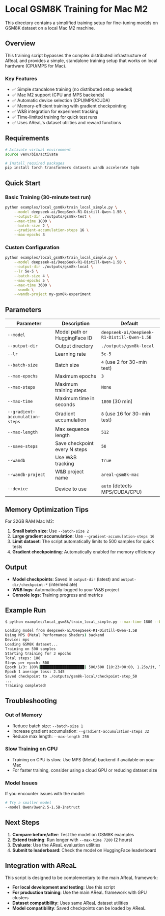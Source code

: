 # Local GSM8K Training for Mac M2

This directory contains a simplified training setup for fine-tuning models on GSM8K dataset on a local Mac M2 machine.

## Overview

This training script bypasses the complex distributed infrastructure of AReaL and provides a simple, standalone training setup that works on local hardware (CPU/MPS for Mac).

### Key Features

- ✅ Simple standalone training (no distributed setup needed)
- ✅ Mac M2 support (CPU and MPS backends)
- ✅ Automatic device selection (CPU/MPS/CUDA)
- ✅ Memory-efficient training with gradient checkpointing
- ✅ W&B integration for experiment tracking
- ✅ Time-limited training for quick test runs
- ✅ Uses AReaL's dataset utilities and reward functions

## Requirements

```bash
# Activate virtual environment
source venv/bin/activate

# Install required packages
pip install torch transformers datasets wandb accelerate tqdm
```

## Quick Start

### Basic Training (30-minute test run)

```bash
python examples/local_gsm8k/train_local_simple.py \
    --model deepseek-ai/DeepSeek-R1-Distill-Qwen-1.5B \
    --output-dir ./outputs/gsm8k-test \
    --max-time 1800 \
    --batch-size 2 \
    --gradient-accumulation-steps 16 \
    --max-epochs 3
```

### Custom Configuration

```bash
python examples/local_gsm8k/train_local_simple.py \
    --model deepseek-ai/DeepSeek-R1-Distill-Qwen-1.5B \
    --output-dir ./outputs/gsm8k-local \
    --lr 5e-5 \
    --batch-size 4 \
    --max-epochs 5 \
    --max-time 3600 \
    --wandb \
    --wandb-project my-gsm8k-experiment
```

## Parameters

| Parameter | Description | Default |
|-----------|-------------|---------|
| `--model` | Model path or HuggingFace ID | `deepseek-ai/DeepSeek-R1-Distill-Qwen-1.5B` |
| `--output-dir` | Output directory | `./outputs/gsm8k-local` |
| `--lr` | Learning rate | `5e-5` |
| `--batch-size` | Batch size | `4` (use 2 for 30-min test) |
| `--max-epochs` | Maximum epochs | `3` |
| `--max-steps` | Maximum training steps | `None` |
| `--max-time` | Maximum time in seconds | `1800` (30 min) |
| `--gradient-accumulation-steps` | Gradient accumulation | `8` (use 16 for 30-min test) |
| `--max-length` | Max sequence length | `512` |
| `--save-steps` | Save checkpoint every N steps | `50` |
| `--wandb` | Use W&B tracking | `True` |
| `--wandb-project` | W&B project name | `areal-gsm8k-mac` |
| `--device` | Device to use | `auto` (detects MPS/CUDA/CPU) |

## Memory Optimization Tips

For 32GB RAM Mac M2:

1. **Small batch size**: Use `--batch-size 2`
2. **Large gradient accumulation**: Use `--gradient-accumulation-steps 16`
3. **Limit dataset**: The script automatically limits to 500 samples for quick tests
4. **Gradient checkpointing**: Automatically enabled for memory efficiency

## Output

- **Model checkpoints**: Saved in `output-dir` (latest) and `output-dir/checkpoint-*` (intermediate)
- **W&B logs**: Automatically logged to your W&B project
- **Console logs**: Training progress and metrics

## Example Run

```bash
$ python examples/local_gsm8k/train_local_simple.py --max-time 1800 --batch-size 2

Loading model from deepseek-ai/DeepSeek-R1-Distill-Qwen-1.5B
Using MPS (Metal Performance Shaders) backend
Device: mps
Loading GSM8K dataset...
Training on 500 samples
Starting training for 3 epochs
Total steps: 188
Steps per epoch: 500
Epoch 1/3: 100%|████████████████████| 500/500 [10:23<00:00, 1.25s/it, loss=2.345]
Epoch 1 average loss: 2.345
Saved checkpoint to ./outputs/gsm8k-local/checkpoint-step_50
...
Training completed!
```

## Troubleshooting

### Out of Memory

- Reduce batch size: `--batch-size 1`
- Increase gradient accumulation: `--gradient-accumulation-steps 32`
- Reduce max length: `--max-length 256`

### Slow Training on CPU

- Training on CPU is slow. Use MPS (Metal) backend if available on your Mac
- For faster training, consider using a cloud GPU or reducing dataset size

### Model Issues

If you encounter issues with the model:

```bash
# Try a smaller model
--model Qwen/Qwen2.5-1.5B-Instruct
```

## Next Steps

1. **Compare before/after**: Test the model on GSM8K examples
2. **Extend training**: Run longer with `--max-time 7200` (2 hours)
3. **Evaluate**: Use the AReaL evaluation utilities
4. **Submit to leaderboard**: Check the model on HuggingFace leaderboard

## Integration with AReaL

This script is designed to be complementary to the main AReaL framework:

- **For local development and testing**: Use this script
- **For production training**: Use the main AReaL framework with GPU clusters
- **Dataset compatibility**: Uses same AReaL dataset utilities
- **Model compatibility**: Saved checkpoints can be loaded by AReaL

